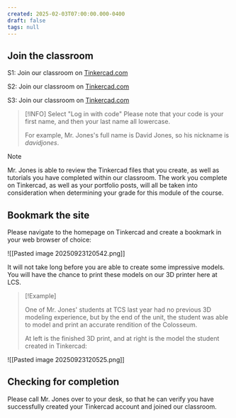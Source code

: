 ```yaml
---
created: 2025-02-03T07:00:00.000-0400
draft: false
tags: null
---
```


## Join the classroom

S1: Join our classroom on [Tinkercad.com](https://www.tinkercad.com/joinclass/RRRYR9T3R)

S2: Join our classroom on [Tinkercad.com](https://www.tinkercad.com/joinclass/EKDMQAYJZ)

S3: Join our classroom on [Tinkercad.com](https://www.tinkercad.com/joinclass/JFJNMTT2R)
> [!INFO]
>Select "Log in with code"
> Please note that your code is your first name, and then your last name all lowercase.
> 
> For example, Mr. Jones's full name is David Jones, so his nickname is *davidjones*.

> [!NOTE]
>
> Mr. Jones is able to review the Tinkercad files that you create, as well as tutorials you have completed within our classroom. The work you complete on Tinkercad, as well as your portfolio posts, will all be taken into consideration when determining your grade for this module of the course.
> 

## Bookmark the site

Please navigate to the homepage on Tinkercad and create a bookmark in your web browser of choice:

![[Pasted image 20250923120542.png]]

 It will not take long before you are able to create some impressive models. You will have the chance to print these models on our 3D printer here at LCS.

> [!Example]
>
>One of Mr. Jones' students at TCS last year had no previous 3D modeling experience, but by the end of the unit, the student was able to model and print an accurate rendition of the Colosseum.
>
> At left is the finished 3D print, and at right is the model the student created in Tinkercad:
> 
![[Pasted image 20250923120525.png]]

## Checking for completion

Please call Mr. Jones over to your desk, so that he can verify you have successfully created your Tinkercad account and joined our classroom.